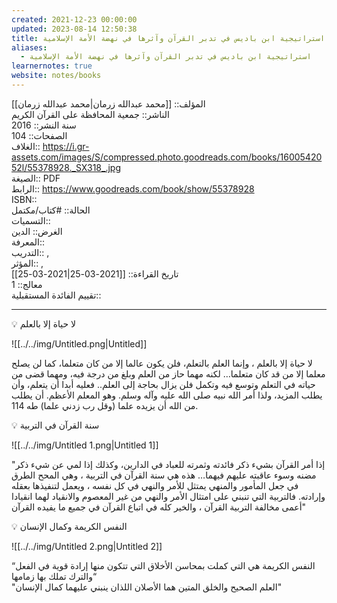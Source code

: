 ```yaml
---
created: 2021-12-23 00:00:00
updated: 2023-08-14 12:50:38
title: استراتيجية ابن باديس في تدبر القرآن وآثرها في نهضة الأمة الإسلامية
aliases:
  - استراتيجية ابن باديس في تدبر القرآن وآثرها في نهضة الأمة الإسلامية
learnernotes: true
website: notes/books
---
```


المؤلف:: [[محمد عبدالله زرمان|محمد عبدالله زرمان]]  
الناشر:: جمعية المحافظة على القرآن الكريم  
سنة النشر:: 2016  
الصفحات:: 104  
الغلاف:: <https://i.gr-assets.com/images/S/compressed.photo.goodreads.com/books/1600542052l/55378928._SX318_.jpg>  
الصيغة:: PDF  
الرابط:: <https://www.goodreads.com/book/show/55378928>  
ISBN::  
الحالة:: #كتاب/مكتمل  
التسميات::  
الغرض:: الدين  
المعرفة::  
التدريب:: ,  
المؤثر:: ,  
تاريخ القراءة:: [[2021-03-25|2021-03-25]]  
معالج:: 1  
تقييم الفائدة المستقبلية::

---

<aside>
💡 لا حياة إلا بالعلم

</aside>

![[../../img/Untitled.png|Untitled]]

لا حياة إلا بالعلم ، وإنما العلم بالتعلم، فلن يكون عالما إلا من كان متعلما، كما لن يصلح معلما إلا من قد كان متعلما… لكنه مهما حاز من العلم وبلغ من درجة فيه، ومهما قضى من حياته في التعلم وتوسع فيه وتكمل فلن يزال بحاجة إلى العلم.. فعليه أبدا أن يتعلم، وأن يطلب المزيد، ولذا أمر الله نبيه صلى الله عليه وآله وسلم. وهو المعلم الأعظم. أن يطلب من الله أن يزيده علما (وقل رب زدني علما) طه 114.

<aside>
💡 سنة القرآن في التربية

</aside>

![[../../img/Untitled 1.png|Untitled 1]]

"إذا أمر القرآن بشيء ذكر فائدته وثمرته للعباد في الدارين، وكذلك إذا لمي عن شيء ذكر مضنه وسوء عاقبته عليهم فيهما… هذه هي سنة القرآن في التربية ، وهي المحح الطرق في جعل المأمور والمنهي يمتثل للأمر والنهي في كل نفسه ، ويعمل لتنفيذها بعقله وإرادته. فالتربية التي تنبني على امتثال الأمر والنهي من غير المعصوم والانقياد لهما انقيادا أعمى مخالفة التربية القرآن ، والخير كله في اتباع القرآن في جميع ما يفيده القرآن"

<aside>
💡 النفس الكريمة وكمال الإنسان

</aside>

![[../../img/Untitled 2.png|Untitled 2]]

“النفس الكريمة هي التي كملت بمحاسن الأخلاق التي تتكون منها إرادة قوية في الفعل والترك تملك بها زمامها“  
"العلم الصحيح والخلق المتين هما الأصلان اللذان ينبني عليهما كمال الإنسان"
